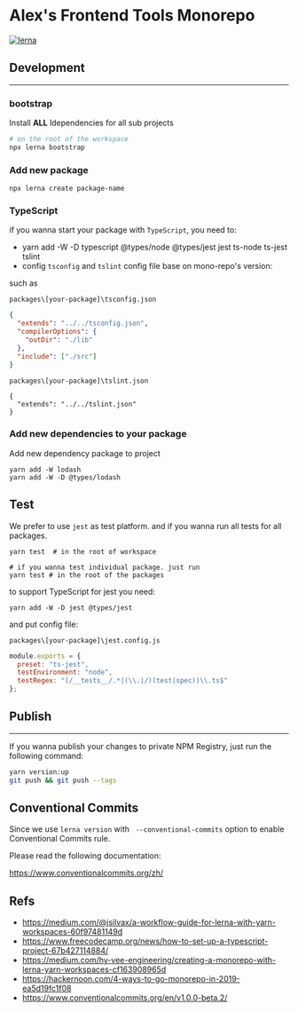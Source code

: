 # Alex's Frontend Tools Monorepo

[![lerna](https://img.shields.io/badge/maintained%20with-lerna-cc00ff.svg)](https://lerna.js.org/)

## Development
---

### bootstrap

Install **ALL** ldependencies for all sub projects

```bash
# on the root of the workspace
npx lerna bootstrap
```

### Add new package

```
npx lerna create package-name
```

### TypeScript

if you wanna start your package with `TypeScript`, you need  to:

- yarn add -W -D typescript @types/node @types/jest jest ts-node ts-jest tslint
- config `tsconfig` and `tslint` config file base on mono-repo's version:

such as 

`packages\[your-package]\tsconfig.json`

```json
{
  "extends": "../../tsconfig.json",
  "compilerOptions": {
    "outDir": "./lib"
  },
  "include": ["./src"]
}
```

`packages\[your-package]\tslint.json`

```
{
  "extends": "../../tslint.json"
}
```

### Add new dependencies to your package

Add new dependency package to project 

```
yarn add -W lodash
yarn add -W -D @types/lodash
```

Test
---

We prefer to use `jest` as test platform. and if you wanna run all tests for all packages.

```
yarn test  # in the root of workspace

# if you wanna test individual package. just run 
yarn test # in the root of the packages
```

to support TypeScript for jest you need:

```
yarn add -W -D jest @types/jest
```
and put config file:

`packages\[your-package]\jest.config.js`

```javascript
module.exports = {
  preset: "ts-jest",
  testEnvironment: "node",
  testRegex: "(/__tests__/.*|(\\.|/)(test|spec))\\.ts$"
};
```

## Publish
---

If you wanna publish your changes to private NPM Registry, just run the following command:

```bash
yarn version:up
git push && git push --tags
```

Conventional Commits
---

Since we use `lerna version` with ` --conventional-commits` option to enable Conventional Commits rule.

Please read the following documentation:

https://www.conventionalcommits.org/zh/

Refs
---

- https://medium.com/@jsilvax/a-workflow-guide-for-lerna-with-yarn-workspaces-60f97481149d
- https://www.freecodecamp.org/news/how-to-set-up-a-typescript-project-67b427114884/
- https://medium.com/hy-vee-engineering/creating-a-monorepo-with-lerna-yarn-workspaces-cf163908965d
- https://hackernoon.com/4-ways-to-go-monorepo-in-2019-ea5d19fc1f08
- https://www.conventionalcommits.org/en/v1.0.0-beta.2/